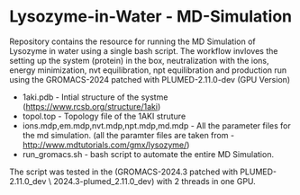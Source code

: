 # Lysozyme-in-Water - MD-Simulation

Repository contains the resource for running the MD Simulation of Lysozyme in water using a single bash script. The workflow invloves the setting up the system (protein) in the box, neutralization with the ions, energy minimization, nvt equilibration, npt equilibration and production run using the GROMACS-2024 patched with PLUMED-2.11.0-dev (GPU Version)

- 1aki.pdb - Intial structure of the systme (https://www.rcsb.org/structure/1aki)
- topol.top - Topology file of the 1AKI struture 
- ions.mdp,em.mdp,nvt.mdp,npt.mdp,md.mdp - All the parameter files for the md simulation. (all the paramter files are taken from - http://www.mdtutorials.com/gmx/lysozyme/)
- run_gromacs.sh - bash script to automate the entire MD Simulation. 

The script was tested in the (GROMACS-2024.3 patched with PLUMED-2.11.0_dev \ 2024.3-plumed_2.11.0_dev) with 2 threads in one GPU.
